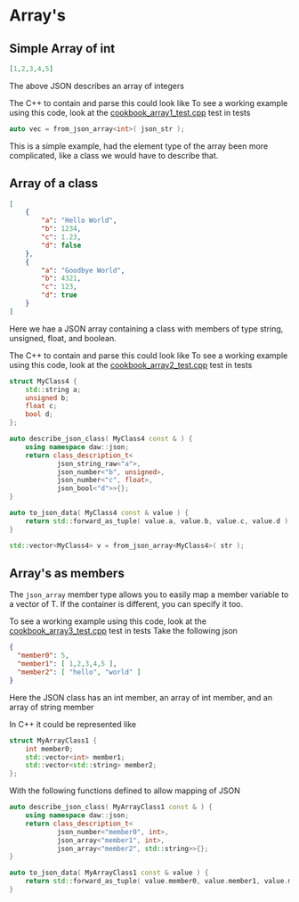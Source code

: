 # Array's

## Simple Array of int
```json
[1,2,3,4,5]
```
The above JSON describes an array of integers

The C++ to contain and parse this could look like
To see a working example using this code, look at the [cookbook_array1_test.cpp](../tests/cookbook_array1_test.cpp) test in tests
```cpp
auto vec = from_json_array<int>( json_str );
```

This is a simple example, had the element type of the array been more complicated, like a class we would have to describe that.


## Array of a class

```json
[
	{
		"a": "Hello World", 
		"b": 1234, 
		"c": 1.23, 
		"d": false
	}, 
	{
		"a": "Goodbye World",
		"b": 4321,
		"c": 123,
		"d": true
	}
]
```

Here we hae a JSON array containing a class with members of type string, unsigned, float, and boolean.

The C++ to contain and parse this could look like
To see a working example using this code, look at the [cookbook_array2_test.cpp](../tests/cookbook_array2_test.cpp) test in tests

```C++
struct MyClass4 {
	std::string a;
	unsigned b;
	float c;
	bool d;
};

auto describe_json_class( MyClass4 const & ) {
    using namespace daw::json;
    return class_description_t<
			json_string_raw<"a">,
            json_number<"b", unsigned>,
            json_number<"c", float>,
            json_bool<"d">>{};
}

auto to_json_data( MyClass4 const & value ) {
	return std::forward_as_tuple( value.a, value.b, value.c, value.d );
}

std::vector<MyClass4> v = from_json_array<MyClass4>( str );
```

## Array's as members
The `json_array` member type allows you to easily map a member variable to a vector of T. If the container is different, you can specify it too.

To see a working example using this code, look at the [cookbook_array3_test.cpp](../tests/cookbook_array3_test.cpp) test in tests
Take the following json

```json
{
  "member0": 5,
  "member1": [ 1,2,3,4,5 ],
  "member2": [ "hello", "world" ]
}
```

Here the JSON class has an int member, an array of int member, and an array of string member

In C++ it could be represented like

```cpp
struct MyArrayClass1 {
    int member0;
    std::vector<int> member1;
    std::vector<std::string> member2;
};
```
With the following functions defined to allow mapping of JSON
```cpp
auto describe_json_class( MyArrayClass1 const & ) {
    using namespace daw::json;
    return class_description_t<
            json_number<"member0", int>,
            json_array<"member1", int>,
            json_array<"member2", std::string>>{};
}

auto to_json_data( MyArrayClass1 const & value ) {
	return std::forward_as_tuple( value.member0, value.member1, value.member2 );
}
```

